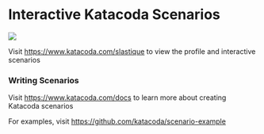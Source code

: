 # Interactive Katacoda Scenarios

[![](http://shields.katacoda.com/katacoda/slastique/count.svg)](https://www.katacoda.com/slastique "Get your profile on Katacoda.com")

Visit https://www.katacoda.com/slastique to view the profile and interactive scenarios

### Writing Scenarios
Visit https://www.katacoda.com/docs to learn more about creating Katacoda scenarios

For examples, visit https://github.com/katacoda/scenario-example
